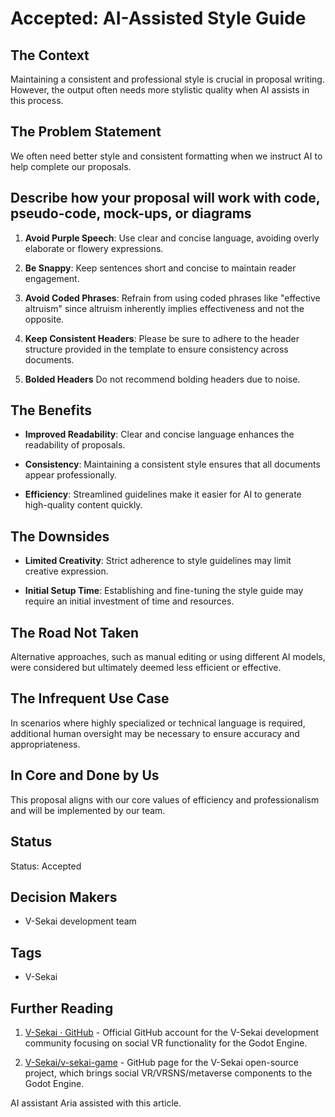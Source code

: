 # Accepted: AI-Assisted Style Guide

## The Context

Maintaining a consistent and professional style is crucial in proposal writing. However, the output often needs more stylistic quality when AI assists in this process.

## The Problem Statement

We often need better style and consistent formatting when we instruct AI to help complete our proposals.

## Describe how your proposal will work with code, pseudo-code, mock-ups, or diagrams

1. **Avoid Purple Speech**: Use clear and concise language, avoiding overly elaborate or flowery expressions.

2. **Be Snappy**: Keep sentences short and concise to maintain reader engagement.

3. **Avoid Coded Phrases**: Refrain from using coded phrases like "effective altruism" since altruism inherently implies effectiveness and not the opposite.

4. **Keep Consistent Headers**: Please be sure to adhere to the header structure provided in the template to ensure consistency across documents.

5. **Bolded Headers** Do not recommend bolding headers due to noise.

## The Benefits

- **Improved Readability**: Clear and concise language enhances the readability of proposals.

- **Consistency**: Maintaining a consistent style ensures that all documents appear professionally.

- **Efficiency**: Streamlined guidelines make it easier for AI to generate high-quality content quickly.

## The Downsides

- **Limited Creativity**: Strict adherence to style guidelines may limit creative expression.

- **Initial Setup Time**: Establishing and fine-tuning the style guide may require an initial investment of time and resources.

## The Road Not Taken

Alternative approaches, such as manual editing or using different AI models, were considered but ultimately deemed less efficient or effective.

## The Infrequent Use Case

In scenarios where highly specialized or technical language is required, additional human oversight may be necessary to ensure accuracy and appropriateness.

## In Core and Done by Us

This proposal aligns with our core values of efficiency and professionalism and will be implemented by our team.

## Status

Status: Accepted <!-- Draft | Proposed | Rejected | Accepted | Deprecated | Superseded by -->

## Decision Makers

- V-Sekai development team

## Tags

- V-Sekai

## Further Reading

1. [V-Sekai · GitHub](https://github.com/v-sekai) - Official GitHub account for the V-Sekai development community focusing on social VR functionality for the Godot Engine.

2. [V-Sekai/v-sekai-game](https://github.com/v-sekai/v-sekai-game) - GitHub page for the V-Sekai open-source project, which brings social VR/VRSNS/metaverse components to the Godot Engine.

AI assistant Aria assisted with this article.
